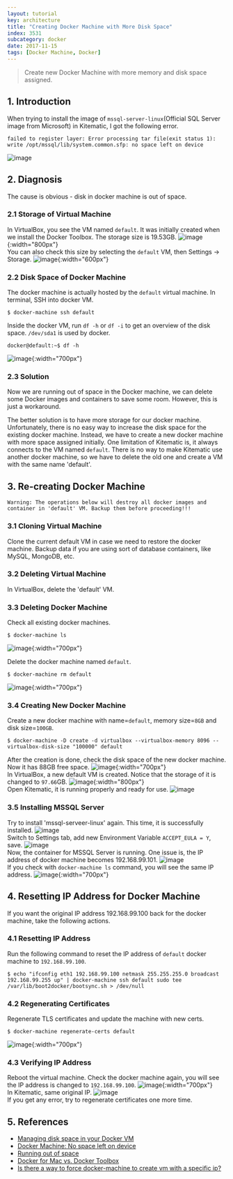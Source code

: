 ```yaml
---
layout: tutorial
key: architecture
title: "Creating Docker Machine with More Disk Space"
index: 3531
subcategory: docker
date: 2017-11-15
tags: [Docker Machine, Docker]
---
```


> Create new Docker Machine with more memory and disk space assigned.

## 1. Introduction
When trying to install the image of `mssql-server-linux`(Official SQL Server image from Microsoft) in Kitematic, I got the following error.
```raw
failed to register layer: Error processing tar file(exit status 1): write /opt/mssql/lib/system.common.sfp: no space left on device
```
![image](/assets/images/architecture/3531/error.png)

## 2. Diagnosis
The cause is obvious - disk in docker machine is out of space.
### 2.1 Storage of Virtual Machine
In VirtualBox, you see the VM named `default`. It was initially created when we install the Docker Toolbox. The storage size is 19.53GB.
![image](/assets/images/architecture/3531/vmstorageold.png){:width="800px"}  
You can also check this size by selecting the `default` VM, then Settings -> Storage.
![image](/assets/images/architecture/3531/vmstorageold2.png){:width="600px"}  
### 2.2 Disk Space of Docker Machine
The docker machine is actually hosted by the `default` virtual machine. In terminal, SSH into docker VM.
```raw
$ docker-machine ssh default
```
Inside the docker VM, run `df -h` or `df -i` to get an overview of the disk space. `/dev/sda1` is used by docker.
```raw
docker@default:~$ df -h
```
![image](/assets/images/architecture/3531/diskspaceold.png){:width="700px"}  
### 2.3 Solution
Now we are running out of space in the Docker machine, we can delete some Docker images and containers to save some room. However, this is just a workaround.

The better solution is to have more storage for our docker machine. Unfortunately, there is no easy way to increase the disk space for the existing docker machine. Instead, we have to create a new docker machine with more space assigned initially. One limitation of Kitematic is, it always connects to the VM named `default`. There is no way to make Kitematic use another docker machine, so we have to delete the old one and create a VM with the same name 'default'.

## 3. Re-creating Docker Machine
`Warning: The operations below will destroy all docker images and container in 'default' VM. Backup them before proceeding!!!`
### 3.1 Cloning Virtual Machine
Clone the current default VM in case we need to restore the docker machine. Backup data if you are using sort of database containers, like MySQL, MongoDB, etc.
### 3.2 Deleting Virtual Machine
In VirtualBox, delete the 'default' VM.
### 3.3 Deleting Docker Machine
Check all existing docker machines.
```raw
$ docker-machine ls
```
![image](/assets/images/architecture/3531/dockermachine.png){:width="700px"}  

Delete the docker machine named `default`.
```raw
$ docker-machine rm default
```
![image](/assets/images/architecture/3531/deletedockermachine.png){:width="700px"}  
### 3.4 Creating New Docker Machine
Create a new docker machine with name=`default`, memory size=`8GB` and disk size=`100GB`.
```raw
$ docker-machine -D create -d virtualbox --virtualbox-memory 8096 --virtualbox-disk-size "100000" default
```
After the creation is done, check the disk space of the new docker machine. Now it has 88GB free space.
![image](/assets/images/architecture/3531/diskspacenew.png){:width="700px"}  
In VirtualBox, a new default VM is created. Notice that the storage of it is changed to `97.66`GB.
![image](/assets/images/architecture/3531/vmnew.png){:width="800px"}  
Open Kitematic, it is running properly and ready for use.
![image](/assets/images/architecture/3531/kitematic.png)  
### 3.5 Installing MSSQL Server
Try to install 'mssql-serveer-linux' again. This time, it is successfully installed.
![image](/assets/images/architecture/3531/containercreated.png)  
Switch to Settings tab, add new Environment Variable `ACCEPT_EULA = Y`, save.
![image](/assets/images/architecture/3531/accepteula.png)  
Now, the container for MSSQL Server is running. One issue is, the IP address of docker machine becomes 192.168.99.101.
![image](/assets/images/architecture/3531/mssqlrunning.png)  
If you check with `docker-machine ls` command, you will see the same IP address.
![image](/assets/images/architecture/3531/dockermachineip.png){:width="700px"}  

## 4. Resetting IP Address for Docker Machine
If you want the original IP address 192.168.99.100 back for the docker machine, take the following actions.
### 4.1 Resetting IP Address
Run the following command to reset the IP address of `default` docker machine to `192.168.99.100`.
```raw
$ echo "ifconfig eth1 192.168.99.100 netmask 255.255.255.0 broadcast 192.168.99.255 up" | docker-machine ssh default sudo tee /var/lib/boot2docker/bootsync.sh > /dev/null
```
### 4.2 Regenerating Certificates
Regenerate TLS certificates and update the machine with new certs.
```raw
$ docker-machine regenerate-certs default
```
![image](/assets/images/architecture/3531/resetip.png){:width="700px"}  
### 4.3 Verifying IP Address
Reboot the virtual machine. Check the docker machine again, you will see the IP address is changed to `192.168.99.100`.
![image](/assets/images/architecture/3531/newipaddress.png){:width="700px"}  
In Kitematic, same original IP.
![image](/assets/images/architecture/3531/newipaddress2.png)  
If you get any error, try to regenerate certificates one more time.

## 5. References
* [Managing disk space in your Docker VM](http://support.divio.com/local-development/docker/managing-disk-space-in-your-docker-vm)
* [Docker Machine: No space left on device](https://stackoverflow.com/questions/31909979/docker-machine-no-space-left-on-device)
* [Running out of space](https://github.com/docker/kitematic/wiki/Common-Issues-and-Fixes#running-out-of-space)
* [Docker for Mac vs. Docker Toolbox](https://docs.docker.com/docker-for-mac/docker-toolbox/#the-docker-for-mac-environment)
* [Is there a way to force docker-machine to create vm with a specific ip?](https://stackoverflow.com/questions/34336218/is-there-a-way-to-force-docker-machine-to-create-vm-with-a-specific-ip)
